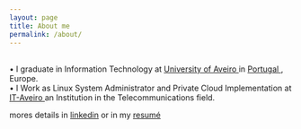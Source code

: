 ```yaml
---
layout: page
title: About me
permalink: /about/
---
```


<div class="circular">
</div>

<br> • I graduate in Information Technology at <a href="http://www.ua.pt/estga/PageCourse.aspx?id=63&b=1"> University of Aveiro </a> in <a href="https://www.google.pt/maps/place/Portugal/@39.4702232,-12.3570939,6z/data=!3m1!4b1!4m2!3m1!1s0xb32242dbf4226d5:0x2ab84b091c4ef041"> Portugal </a>, Europe.
<br> • I Work as Linux System Administrator and Private Cloud Implementation at <a href="https://www.it.pt/ITSites/Index/3"> IT-Aveiro </a> an Institution in the Telecommunications field.

mores details in [linkedin](http://www.linkedin.com/in/arainho) 
or in my [resumé](https://github.com/arainho/arainho.github.io/blob/master/cv.pdf) 
